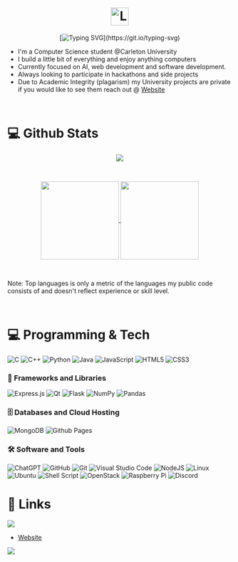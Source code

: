 #   <div align="center"><img src="https://cdn.freebiesupply.com/logos/large/2x/linux-tux-2-logo-png-transparent.png" title="Linux" height="40"></div>

<div align="center">

[![Typing SVG](https://readme-typing-svg.demolab.com/?lines=Computer+Science+Student;Software+and+AI+Development;Here+To+Learn;&center=true&color="FFA500")](https://git.io/typing-svg)

</div>


- I'm a Computer Science student @Carleton University
- I build a little bit of everything and enjoy anything computers
- Currently focused on AI, web development and software development.
- Always looking to participate in hackathons and side projects
- Due to Academic Integrity (plagarism) my University projects are private if you would like to see them reach out @ <a href="https://g-kassis.github.io/Website" target="_blank">Website</a>
<br>

# :computer: Github Stats 


<p align="center">
  <img align="center" src="https://streak-stats.demolab.com/?user=g-kassis&theme=highcontrast" />
</p>
<br>
<p align="center">
<a href="https://github.com/anuraghazra/github-readme-stats">
  <img height=175 align="center" src="https://github-readme-stats.vercel.app/api?username=g-kassis&show_icons=true&theme=vision-friendly-dark&card_width=300" />
</a>
<a href="https://github.com/anuraghazra/convoychat">
  <img height=175 align="center" src="https://github-readme-stats.vercel.app/api/top-langs/?username=g-kassis&layout=compact&theme=vision-friendly-dark&card_width=300" />
</a>
</p>
<br>
<p>Note: Top languages is only a metric of the languages my public code consists of and doesn't reflect experience or skill level.</p>
<br>

# :computer: Programming & Tech
 
![C](https://img.shields.io/badge/c-%2300599C.svg?style=for-the-badge&logo=c&logoColor=white)
![C++](https://img.shields.io/badge/c++-%2300599C.svg?style=for-the-badge&logo=c%2B%2B&logoColor=white)
![Python](https://img.shields.io/badge/python-3670A0?style=for-the-badge&logo=python&logoColor=ffdd54)
![Java](https://img.shields.io/badge/java-%23ED8B00.svg?style=for-the-badge&logo=openjdk&logoColor=white)
![JavaScript](https://img.shields.io/badge/javascript-%23323330.svg?style=for-the-badge&logo=javascript&logoColor=%23F7DF1E)
![HTML5](https://img.shields.io/badge/html5-%23E34F26.svg?style=for-the-badge&logo=html5&logoColor=white)
![CSS3](https://img.shields.io/badge/css3-%231572B6.svg?style=for-the-badge&logo=css3&logoColor=white)



### 🧰 Frameworks and Libraries
![Express.js](https://img.shields.io/badge/express.js-%23404d59.svg?style=for-the-badge&logo=express&logoColor=%2361DAFB)
![Qt](https://img.shields.io/badge/Qt-%23217346.svg?style=for-the-badge&logo=Qt&logoColor=white)
![Flask](https://img.shields.io/badge/flask-%23000.svg?style=for-the-badge&logo=flask&logoColor=white)
![NumPy](https://img.shields.io/badge/numpy-%23013243.svg?style=for-the-badge&logo=numpy&logoColor=white)
![Pandas](https://img.shields.io/badge/pandas-%23150458.svg?style=for-the-badge&logo=pandas&logoColor=white)



### 🗄️ Databases and Cloud Hosting
![MongoDB](https://img.shields.io/badge/MongoDB-%234ea94b.svg?style=for-the-badge&logo=mongodb&logoColor=white)
![Github Pages](https://img.shields.io/badge/github%20pages-121013?style=for-the-badge&logo=github&logoColor=white)


### :hammer_and_wrench: Software and Tools
![ChatGPT](https://img.shields.io/badge/chatGPT-74aa9c?style=for-the-badge&logo=openai&logoColor=white)
![GitHub](https://img.shields.io/badge/github-%23121011.svg?style=for-the-badge&logo=github&logoColor=white)
![Git](https://img.shields.io/badge/git-%23F05033.svg?style=for-the-badge&logo=git&logoColor=white)
![Visual Studio Code](https://img.shields.io/badge/Visual%20Studio%20Code-0078d7.svg?style=for-the-badge&logo=visual-studio-code&logoColor=white)
![NodeJS](https://img.shields.io/badge/node.js-6DA55F?style=for-the-badge&logo=node.js&logoColor=white)
![Linux](https://img.shields.io/badge/Linux-FCC624?style=for-the-badge&logo=linux&logoColor=black)
![Ubuntu](https://img.shields.io/badge/Ubuntu-E95420?style=for-the-badge&logo=ubuntu&logoColor=white)
![Shell Script](https://img.shields.io/badge/shell_script-%23121011.svg?style=for-the-badge&logo=gnu-bash&logoColor=white)
![OpenStack](https://img.shields.io/badge/Openstack-%23f01742.svg?style=for-the-badge&logo=openstack&logoColor=white)
![Raspberry Pi](https://img.shields.io/badge/-RaspberryPi-C51A4A?style=for-the-badge&logo=Raspberry-Pi)
![Discord](https://img.shields.io/badge/Discord-%235865F2.svg?style=for-the-badge&logo=discord&logoColor=white)



# :link: Links
<a href="https://www.linkedin.com/in/giovanni-kassis" target="_blank">
<img src="https://img.shields.io/badge/linkedin-%230077B5.svg?style=for-the-badge&logo=linkedin&logoColor=white"/>
</a>

- <a href="https://g-kassis.github.io/Website" target="_blank">Website</a>

![](https://komarev.com/ghpvc/?username=g-kassis&style=for-the-badge&label=VISITORS)


